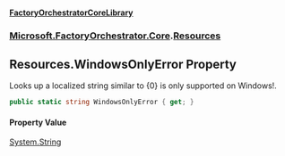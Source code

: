 #### [FactoryOrchestratorCoreLibrary](./FactoryOrchestratorCoreLibrary.md 'FactoryOrchestratorCoreLibrary')
### [Microsoft.FactoryOrchestrator.Core](./Microsoft-FactoryOrchestrator-Core.md 'Microsoft.FactoryOrchestrator.Core').[Resources](./Microsoft-FactoryOrchestrator-Core-Resources.md 'Microsoft.FactoryOrchestrator.Core.Resources')
## Resources.WindowsOnlyError Property
Looks up a localized string similar to {0} is only supported on Windows!.  
```csharp
public static string WindowsOnlyError { get; }
```
#### Property Value
[System.String](https://docs.microsoft.com/en-us/dotnet/api/System.String 'System.String')  

